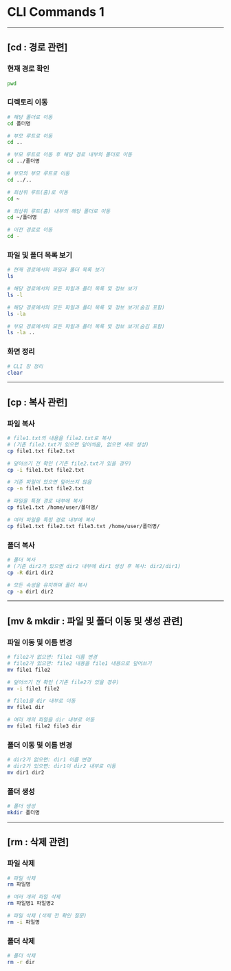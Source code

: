 # CLI Commands 1

---

## [cd : 경로 관련]

### 현재 경로 확인
```bash
pwd
```

### 디렉토리 이동
```bash
# 해당 폴더로 이동
cd 폴더명

# 부모 루트로 이동
cd ..

# 부모 루트로 이동 후 해당 경로 내부의 폴더로 이동
cd ../폴더명

# 부모의 부모 루트로 이동
cd ../..

# 최상위 루트(홈)로 이동
cd ~

# 최상위 루트(홈) 내부의 해당 폴더로 이동
cd ~/폴더명

# 이전 경로로 이동
cd -
```

### 파일 및 폴더 목록 보기
```bash
# 현재 경로에서의 파일과 폴더 목록 보기
ls

# 해당 경로에서의 모든 파일과 폴더 목록 및 정보 보기
ls -l

# 해당 경로에서의 모든 파일과 폴더 목록 및 정보 보기(숨김 포함)
ls -la

# 부모 경로에서의 모든 파일과 폴더 목록 및 정보 보기(숨김 포함)
ls -la ..
```

### 화면 정리
```bash
# CLI 창 정리
clear
```

---

## [cp : 복사 관련]

### 파일 복사
```bash
# file1.txt의 내용을 file2.txt로 복사
# (기존 file2.txt가 있으면 덮어씌움, 없으면 새로 생성)
cp file1.txt file2.txt

# 덮어쓰기 전 확인 (기존 file2.txt가 있을 경우)
cp -i file1.txt file2.txt

# 기존 파일이 있으면 덮어쓰지 않음
cp -n file1.txt file2.txt

# 파일을 특정 경로 내부에 복사
cp file1.txt /home/user/폴더명/

# 여러 파일을 특정 경로 내부에 복사
cp file1.txt file2.txt file3.txt /home/user/폴더명/
```

### 폴더 복사
```bash
# 폴더 복사 
# (기존 dir2가 있으면 dir2 내부에 dir1 생성 후 복사: dir2/dir1)
cp -R dir1 dir2

# 모든 속성을 유지하며 폴더 복사
cp -a dir1 dir2
```

---

## [mv & mkdir : 파일 및 폴더 이동 및 생성 관련]

### 파일 이동 및 이름 변경
```bash
# file2가 없으면: file1 이름 변경
# file2가 있으면: file2 내용을 file1 내용으로 덮어쓰기
mv file1 file2

# 덮어쓰기 전 확인 (기존 file2가 있을 경우)
mv -i file1 file2

# file1을 dir 내부로 이동
mv file1 dir

# 여러 개의 파일을 dir 내부로 이동
mv file1 file2 file3 dir
```

### 폴더 이동 및 이름 변경
```bash
# dir2가 없으면: dir1 이름 변경
# dir2가 있으면: dir1이 dir2 내부로 이동
mv dir1 dir2
```

### 폴더 생성
```bash
# 폴더 생성
mkdir 폴더명
```

---

## [rm : 삭제 관련]

### 파일 삭제
```bash
# 파일 삭제
rm 파일명

# 여러 개의 파일 삭제
rm 파일명1 파일명2

# 파일 삭제 (삭제 전 확인 질문)
rm -i 파일명
```

### 폴더 삭제
```bash
# 폴더 삭제
rm -r dir
```
